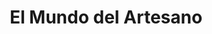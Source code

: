 ---
title: "El Mundo del Artesano"
url: /ciudad-autonoma-de-buenos-aires/el-mundo-del-artesano/
shop: Basteln
---
